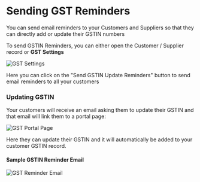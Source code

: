 # Sending GST Reminders

You can send email reminders to your Customers and Suppliers so that they can directly add or update their GSTIN numbers

To send GSTIN Reminders, you can either open the Customer / Supplier record or **GST Settings**

<img class="screenshot" alt="GST Settings" src="{{docs_base_url}}/assets/img/regional/india/gst-settings.png">

Here you can click on the "Send GSTIN Update Reminders" button to send email reminders to all your customers

### Updating GSTIN

Your customers will receive an email asking them to update their GSTIN and that email will link them to a portal page:

<img class="screenshot" alt="GST Portal Page" src="{{docs_base_url}}/assets/img/regional/india/gstin-portal-update.png">

Here they can update their GSTIN and it will automatically be added to your customer GSTIN record.

#### Sample GSTIN Reminder Email

<img class="screenshot" alt="GST Reminder Email" src="{{docs_base_url}}/assets/img/regional/india/gstin-reminder-email.png">

